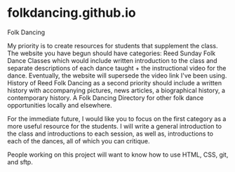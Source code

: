 # folkdancing.github.io

Folk Dancing

My priority is to create resources for students that supplement 
the class. The website you have begun should have categories:
Reed Sunday Folk Dance Classes which would include written
introduction to the class and separate descriptions of each 
dance taught + the instructional video for the dance. Eventually,
the website will supersede the video link I've been using.
History of Reed Folk Dancing as a second priority should 
include a written history with accompanying pictures, news
articles, a biographical history, a contemporary history.
A Folk Dancing Directory for other folk dance opportunities 
locally and elsewhere.

For the immediate future, I would like you to focus on the 
first category as a more useful resource for the students.
I will write a general introduction to the class and introductions
to each session, as well as, introductions to each of the dances,
all of which you can critique.

People working on this project will want to know how to use HTML, CSS, git, and sftp.
